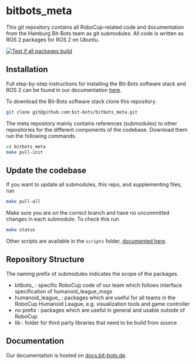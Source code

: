# bitbots_meta

This git repository contains all RoboCup-related code and documentation from the Hamburg Bit-Bots team as git submodules.
All code is written as ROS 2 packages for ROS 2 on Ubuntu.

[![Test if all packages build](https://github.com/bit-bots/bitbots_meta/actions/workflows/build.yml/badge.svg)](https://github.com/bit-bots/bitbots_meta/actions/workflows/build.yml)

## Installation

Full step-by-step instructions for installing the Bit-Bots software stack and ROS 2 can be found in our documentation [here](https://doku.bit-bots.de/meta/manual/tutorials/install_software_ros2.html).

To download the Bit-Bots software stack clone this repository.

```bash
git clone git@github.com:bit-bots/bitbots_meta.git
```

The meta repository mainly contains references (submodules) to other repositories for the different components of the codebase.
Download them run the following commands.

```bash
cd bitbots_meta
make pull-init
```

## Update the codebase

If you want to update all submodules, this repo, and supplementing files, run

``` bash
make pull-all
```

Make sure you are on the correct branch and have no uncommitted changes in each submodule.
To check this run

```bash
make status
```

Other scripts are available in the `scripts` folder, [documented here](scripts/README.md).

## Repository Structure

The naming prefix of submodules indicates the scope of the packages.

* bitbots_ : specific RoboCup code of our team which follows interface specification of humanoid_league_msgs
* humanoid_league_ : packages which are useful for all teams in the RoboCup Humanoid League, e.g. visualization tools and game controller
* no prefix : packages which are useful in general and usable outside of RoboCup
* lib : folder for third party libraries that need to be build from source

## Documentation

Our documentation is hosted on [docs.bit-bots.de](https://docs.bit-bots.de/).

